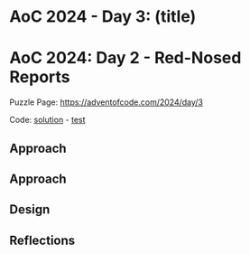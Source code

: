 # AoC 2024 -  Day 3: (title)

# AoC 2024: Day 2 - Red-Nosed Reports

Puzzle Page: https://adventofcode.com/2024/day/3

Code: [solution](Day03.kt) - [test](../../../../../../test/kotlin/lacar/junilu/aoc2024/day03/Day03Test.kt)

## Approach

## Approach

## Design

## Reflections

